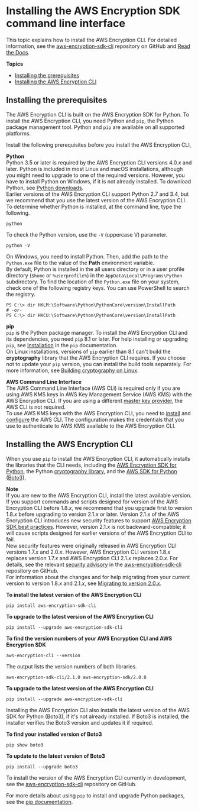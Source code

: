 # Installing the AWS Encryption SDK command line interface<a name="crypto-cli-install"></a>

This topic explains how to install the AWS Encryption CLI\. For detailed information, see the [aws\-encryption\-sdk\-cli](https://github.com/aws/aws-encryption-sdk-cli/) repository on GitHub and [Read the Docs](https://aws-encryption-sdk-cli.readthedocs.io/en/latest/)\.

**Topics**
+ [Installing the prerequisites](#crypto-cli-prerequisites)
+ [Installing the AWS Encryption CLI](#install-sdk-cli)

## Installing the prerequisites<a name="crypto-cli-prerequisites"></a>

The AWS Encryption CLI is built on the AWS Encryption SDK for Python\. To install the AWS Encryption CLI, you need Python and `pip`, the Python package management tool\. Python and `pip` are available on all supported platforms\.

Install the following prerequisites before you install the AWS Encryption CLI, 

**Python**  
Python 3\.5 or later is required by the AWS Encryption CLI versions 4\.0\.*x* and later\. Python is included in most Linux and macOS installations, although you might need to upgrade to one of the required versions\. However, you have to install Python on Windows, if it is not already installed\. To download Python, see [Python downloads](https://www.python.org/downloads/)\.  
Earlier versions of the AWS Encryption CLI support Python 2\.7 and 3\.4, but we recommend that you use the latest version of the AWS Encryption CLI\.  
To determine whether Python is installed, at the command line, type the following\.  

```
python
```
To check the Python version, use the `-V` \(uppercase V\) parameter\.  

```
python -V
```
On Windows, you need to install Python\. Then, add the path to the `Python.exe` file to the value of the **Path** environment variable\.   
By default, Python is installed in the all users directory or in a user profile directory \(`$home` or `%userprofile%`\) in the `AppData\Local\Programs\Python` subdirectory\. To find the location of the `Python.exe` file on your system, check one of the following registry keys\. You can use PowerShell to search the registry\.   

```
PS C:\> dir HKLM:\Software\Python\PythonCore\version\InstallPath
# -or-
PS C:\> dir HKCU:\Software\Python\PythonCore\version\InstallPath
```

**pip**  
`pip` is the Python package manager\. To install the AWS Encryption CLI and its dependencies, you need `pip` 8\.1 or later\. For help installing or upgrading `pip`, see [Installation](https://pip.pypa.io/en/latest/installing/) in the `pip` documentation\.  
On Linux installations, versions of `pip` earlier than 8\.1 can't build the **cryptography** library that the AWS Encryption CLI requires\. If you choose not to update your `pip` version, you can install the build tools separately\. For more information, see [Building cryptography on Linux](https://cryptography.io/en/latest/installation.html#building-cryptography-on-linux)\.

**AWS Command Line Interface**  
The AWS Command Line Interface \(AWS CLI\) is required only if you are using AWS KMS keys in AWS Key Management Service \(AWS KMS\) with the AWS Encryption CLI\. If you are using a different [master key provider](concepts.md#master-key-provider), the AWS CLI is not required\.  
To use AWS KMS keys with the AWS Encryption CLI, you need to [install](https://docs.aws.amazon.com/cli/latest/userguide/installing.html) and [configure ](http://docs.aws.amazon.com/cli/latest/userguide/cli-chap-getting-started.html#cli-quick-configuration) the AWS CLI\. The configuration makes the credentials that you use to authenticate to AWS KMS available to the AWS Encryption CLI\. 

## Installing the AWS Encryption CLI<a name="install-sdk-cli"></a>

When you use `pip` to install the AWS Encryption CLI, it automatically installs the libraries that the CLI needs, including the [AWS Encryption SDK for Python](python.md), the Python [cryptography library](https://cryptography.io/en/latest/), and the [AWS SDK for Python \(Boto3\)](https://boto3.amazonaws.com/v1/documentation/api/latest/index.html)\.

**Note**  
If you are new to the AWS Encryption CLI, install the latest available version\.   
If you support commands and scripts designed for version of the AWS Encryption CLI before 1\.8\.*x*, we recommend that you upgrade first to version 1\.8\.*x* before upgrading to version 2\.1\.*x* or later\. Version 2\.1\.*x* of the AWS Encryption CLI introduces new security features to support [AWS Encryption SDK best practices](best-practices.md)\. However, version 2\.1\.*x* is not backward\-compatible; it will cause scripts designed for earlier versions of the AWS Encryption CLI to fail\.   
New security features were originally released in AWS Encryption CLI versions 1\.7\.*x* and 2\.0\.*x*\. However, AWS Encryption CLI version 1\.8\.*x* replaces version 1\.7\.*x* and AWS Encryption CLI 2\.1\.*x* replaces 2\.0\.*x*\. For details, see the relevant [security advisory](https://github.com/aws/aws-encryption-sdk-cli/security/advisories/GHSA-2xwp-m7mq-7q3r) in the [aws\-encryption\-sdk\-cli](https://github.com/aws/aws-encryption-sdk-cli/) repository on GitHub\.  
For information about the changes and for help migrating from your current version to version 1\.8\.*x* and 2\.1\.*x*, see [Migrating to version 2\.0\.*x*](migration.md)\.

**To install the latest version of the AWS Encryption CLI**  

```
pip install aws-encryption-sdk-cli
```

**To upgrade to the latest version of the AWS Encryption CLI**  

```
pip install --upgrade aws-encryption-sdk-cli
```

**To find the version numbers of your AWS Encryption CLI and AWS Encryption SDK**  

```
aws-encryption-cli --version
```
The output lists the version numbers of both libraries\.  

```
aws-encryption-sdk-cli/2.1.0 aws-encryption-sdk/2.0.0
```

**To upgrade to the latest version of the AWS Encryption CLI**  

```
pip install --upgrade aws-encryption-sdk-cli
```

Installing the AWS Encryption CLI also installs the latest version of the AWS SDK for Python \(Boto3\), if it's not already installed\. If Boto3 is installed, the installer verifies the Boto3 version and updates it if required\.

**To find your installed version of Boto3**  

```
pip show boto3
```

**To update to the latest version of Boto3**  

```
pip install --upgrade boto3
```

To install the version of the AWS Encryption CLI currently in development, see the [aws\-encryption\-sdk\-cli](https://github.com/aws/aws-encryption-sdk-cli/) repository on GitHub\.

For more details about using `pip` to install and upgrade Python packages, see the [pip documentation](https://pip.pypa.io/en/stable/quickstart/)\.